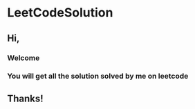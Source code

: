 # LeetCodeSolution

## Hi,

### Welcome
### You will get all the solution solved by me on leetcode

## Thanks!
